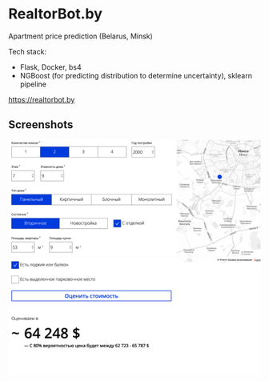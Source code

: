 # RealtorBot.by
Apartment price prediction (Belarus, Minsk)

Tech stack:
- Flask, Docker, bs4
- NGBoost (for predicting distribution to determine uncertainty), sklearn pipeline

https://realtorbot.by


## Screenshots
![Screenshot 1](screen1.png)
![Screenshot 2](screen2.png)
